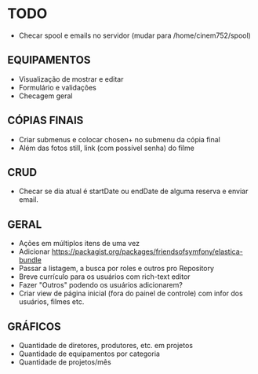 # TODO
- Checar spool e emails no servidor (mudar para /home/cinem752/spool)

## EQUIPAMENTOS
- Visualização de mostrar e editar
- Formulário e validações
- Checagem geral

## CÓPIAS FINAIS
- Criar submenus e colocar chosen+ no submenu da cópia final
- Além das fotos still, link (com possível senha) do filme

## CRUD
- Checar se dia atual é startDate ou endDate de alguma reserva e enviar email.

## GERAL
- Ações em múltiplos itens de uma vez
- Adicionar https://packagist.org/packages/friendsofsymfony/elastica-bundle
- Passar a listagem, a busca por roles e outros pro Repository
- Breve currículo para os usuários com rich-text editor
- Fazer "Outros" podendo os usuários adicionarem?
- Criar view de página inicial (fora do painel de controle) com infor dos usuários, filmes etc.

## GRÁFICOS
- Quantidade de diretores, produtores, etc. em projetos
- Quantidade de equipamentos por categoria
- Quantidade de projetos/mês
